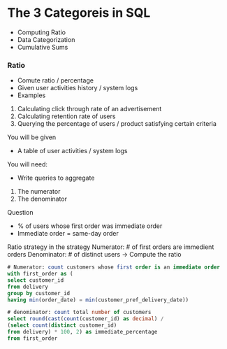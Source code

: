# The 3 Categoreis in SQL 
- Computing Ratio
- Data Categorization
- Cumulative Sums

### Ratio 
- Comute ratio / percentage
- Given user activities history / system logs
- Examples
1) Calculating click through rate of an advertisement
2) Calculating retention rate of users
3) Querying the percentage of users / product satisfying certain criteria

You will be given
- A table of user activities / system logs

You will need:
- Write queries to aggregate
1) The numerator
2) The denominator

Question 
- % of users whose first order was immediate order
- Immediate order = same-day order

Ratio strategy in the strategy 
Numerator: # of first orders are immedient orders
Denominator: # of distinct users
-> Compute the ratio

```sql
# Numerator: count customers whose first order is an immediate order
with first_order as (
select customer_id
from delivery
group by customer_id
having min(order_date) = min(customer_pref_delivery_date))

# denominator: count total number of customers
select round(cast(count(customer_id) as decimal) / 
(select count(distinct customer_id) 
from delivery) * 100, 2) as immediate_percentage
from first_order

```


